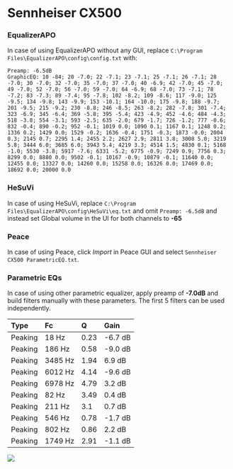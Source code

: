# Sennheiser CX500

### EqualizerAPO
In case of using EqualizerAPO without any GUI, replace `C:\Program Files\EqualizerAPO\config\config.txt`
with:
```
Preamp: -6.5dB
GraphicEQ: 10 -84; 20 -7.0; 22 -7.1; 23 -7.1; 25 -7.1; 26 -7.1; 28 -7.0; 30 -7.0; 32 -7.0; 35 -7.0; 37 -7.0; 40 -6.9; 42 -7.0; 45 -7.0; 49 -7.0; 52 -7.0; 56 -7.0; 59 -7.0; 64 -6.9; 68 -7.0; 73 -7.1; 78 -7.2; 83 -7.3; 89 -7.4; 95 -7.8; 102 -8.2; 109 -8.6; 117 -9.0; 125 -9.5; 134 -9.8; 143 -9.9; 153 -10.1; 164 -10.0; 175 -9.8; 188 -9.7; 201 -9.5; 215 -9.2; 230 -8.8; 246 -8.5; 263 -8.2; 282 -7.8; 301 -7.4; 323 -6.9; 345 -6.4; 369 -5.8; 395 -5.4; 423 -4.9; 452 -4.6; 484 -4.3; 518 -3.8; 554 -3.1; 593 -2.5; 635 -2.0; 679 -1.7; 726 -1.2; 777 -0.6; 832 -0.4; 890 -0.2; 952 -0.1; 1019 0.0; 1090 0.1; 1167 0.1; 1248 0.2; 1336 0.2; 1429 0.0; 1529 -0.2; 1636 -0.4; 1751 -0.3; 1873 -0.0; 2004 0.3; 2145 0.7; 2295 1.4; 2455 2.2; 2627 2.9; 2811 3.8; 3008 5.0; 3219 5.8; 3444 6.0; 3685 6.0; 3943 5.4; 4219 3.3; 4514 1.5; 4830 0.1; 5168 -1.0; 5530 -3.8; 5917 -7.6; 6331 -5.2; 6775 -0.9; 7249 0.9; 7756 0.3; 8299 0.0; 8880 0.0; 9502 -0.1; 10167 -0.9; 10879 -0.1; 11640 0.0; 12455 0.0; 13327 0.0; 14260 0.0; 15258 0.0; 16326 0.0; 17469 0.0; 18692 0.0; 20000 0.0
```

### HeSuVi
In case of using HeSuVi, replace `C:\Program Files\EqualizerAPO\config\HeSuVi\eq.txt` and omit `Preamp:
-6.5dB` and instead set Global volume in the UI for both channels to **-65**

### Peace
In case of using Peace, click *Import* in Peace GUI and select `Sennheiser CX500 ParametricEQ.txt`.

### Parametric EQs
In case of using other parametric equalizer, apply preamp of **-7.0dB** and build filters manually with
these parameters. The first 5 filters can be used independently.

| Type    | Fc      |    Q | Gain    |
|:--------|:--------|:-----|:--------|
| Peaking | 18 Hz   | 0.23 | -6.7 dB |
| Peaking | 186 Hz  | 0.58 | -9.0 dB |
| Peaking | 3485 Hz | 1.94 | 6.9 dB  |
| Peaking | 6012 Hz | 4.14 | -9.6 dB |
| Peaking | 6978 Hz | 4.79 | 3.2 dB  |
| Peaking | 82 Hz   | 3.49 | 0.4 dB  |
| Peaking | 211 Hz  | 3.1  | 0.7 dB  |
| Peaking | 546 Hz  | 0.78 | -1.7 dB |
| Peaking | 802 Hz  | 0.86 | 2.2 dB  |
| Peaking | 1749 Hz | 2.91 | -1.1 dB |

![](https://raw.githubusercontent.com/jaakkopasanen/AutoEq/master/results/headphonecom/sbaf-serious/Sennheiser%20CX500/Sennheiser%20CX500.png)
